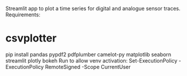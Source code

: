 Streamlit app to plot a time series for digital and analogue sensor traces.
Requirements:
# csvplotter
pip install pandas pypdf2 pdfplumber camelot-py matplotlib seaborn streamlit plotly bokeh
Run to allow venv activation:
Set-ExecutionPolicy -ExecutionPolicy RemoteSigned -Scope CurrentUser
